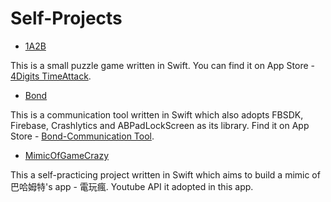 # Self-Projects
- [1A2B](https://github.com/michaelrevlis/1A2B/blob/master/README.md)

This is a small puzzle game written in Swift. You can find it on App Store - [4Digits TimeAttack](https://itunes.apple.com/tw/app/4digits-timeattack/id1173428410?mt=8).

- [Bond](https://github.com/michaelrevlis/Bond/blob/master/README.md)

This is a communication tool written in Swift which also adopts FBSDK, Firebase, Crashlytics and ABPadLockScreen as its library. Find it on App Store - [Bond-Communication Tool](https://itunes.apple.com/tw/app/bond-communication-tool/id1171012072?mt=8).

- [MimicOfGameCrazy](https://github.com/michaelrevlis/MimicOfGameCrazy/blob/master/README.md)

This a self-practicing project written in Swift which aims to build a mimic of 巴哈姆特's app - 電玩瘋. Youtube API it adopted in this app.
